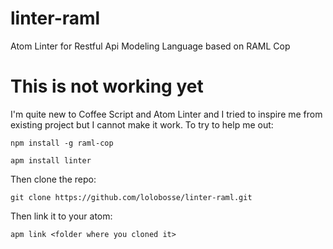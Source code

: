 # linter-raml
Atom Linter for Restful Api Modeling Language based on RAML Cop

# This is not working yet
I'm quite new to Coffee Script and Atom Linter and I tried to inspire me from existing project but I cannot make it work.
To try to help me out:
 
`npm install -g raml-cop`

`apm install linter`
 
Then clone the repo:

`git clone https://github.com/lolobosse/linter-raml.git`

Then link it to your atom:

`apm link <folder where you cloned it>`

  
